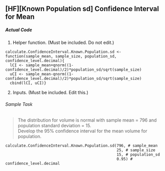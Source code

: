 ## \[HF\]\[Known Population sd\] Confidence Interval for Mean
##### Actual Code
1. Helper function. (Must be included. Do not edit.)
```
calculate.ConfidenceInterval.Known.Population.sd <- function(sample_mean, sample_size, population_sd, confidence_level.decimal){
  lCI <- sample_mean+qnorm((1-confidence_level.decimal)/2)*population_sd/sqrt(sample_size)
  uCI <- sample_mean-qnorm((1-confidence_level.decimal)/2)*population_sd/sqrt(sample_size)
  cbind(lCI, uCI)}
```
2. Inputs. (Must be included. Edit this.)
###### Sample Task
>The distribution for volume is normal with sample mean = 796 and population standard deviation = 15.</br>Develop the 95% confidence interval for the mean volume for population.
```
calculate.ConfidenceInterval.Known.Population.sd(796, # sample_mean
                                                 25, # sample_size
                                                 15, # population_sd
                                                 0.95) # confidence_level.decimal
```
